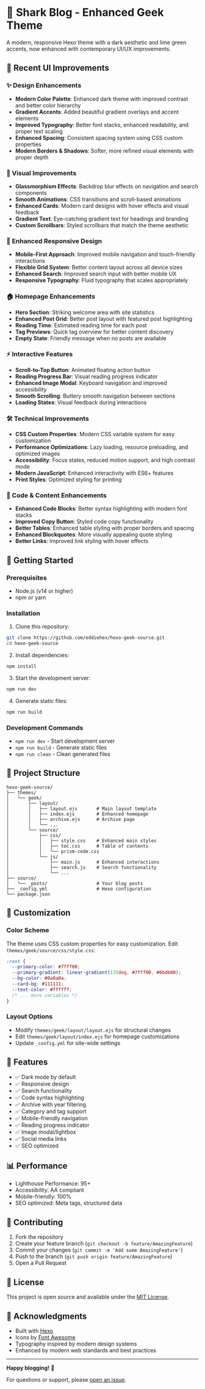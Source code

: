 # 🦈 Shark Blog - Enhanced Geek Theme

A modern, responsive Hexo theme with a dark aesthetic and lime green accents, now enhanced with contemporary UI/UX improvements.

## 🚀 Recent UI Improvements

### ✨ Design Enhancements

- **Modern Color Palette**: Enhanced dark theme with improved contrast and better color hierarchy
- **Gradient Accents**: Added beautiful gradient overlays and accent elements
- **Improved Typography**: Better font stacks, enhanced readability, and proper text scaling
- **Enhanced Spacing**: Consistent spacing system using CSS custom properties
- **Modern Borders & Shadows**: Softer, more refined visual elements with proper depth

### 🎨 Visual Improvements

- **Glassmorphism Effects**: Backdrop blur effects on navigation and search components
- **Smooth Animations**: CSS transitions and scroll-based animations
- **Enhanced Cards**: Modern card designs with hover effects and visual feedback
- **Gradient Text**: Eye-catching gradient text for headings and branding
- **Custom Scrollbars**: Styled scrollbars that match the theme aesthetic

### 📱 Enhanced Responsive Design

- **Mobile-First Approach**: Improved mobile navigation and touch-friendly interactions
- **Flexible Grid System**: Better content layout across all device sizes
- **Enhanced Search**: Improved search input with better mobile UX
- **Responsive Typography**: Fluid typography that scales appropriately

### 🏠 Homepage Enhancements

- **Hero Section**: Striking welcome area with site statistics
- **Enhanced Post Grid**: Better post layout with featured post highlighting
- **Reading Time**: Estimated reading time for each post
- **Tag Previews**: Quick tag overview for better content discovery
- **Empty State**: Friendly message when no posts are available

### ⚡ Interactive Features

- **Scroll-to-Top Button**: Animated floating action button
- **Reading Progress Bar**: Visual reading progress indicator
- **Enhanced Image Modal**: Keyboard navigation and improved accessibility
- **Smooth Scrolling**: Buttery smooth navigation between sections
- **Loading States**: Visual feedback during interactions

### 🛠 Technical Improvements

- **CSS Custom Properties**: Modern CSS variable system for easy customization
- **Performance Optimizations**: Lazy loading, resource preloading, and optimized images
- **Accessibility**: Focus states, reduced motion support, and high contrast mode
- **Modern JavaScript**: Enhanced interactivity with ES6+ features
- **Print Styles**: Optimized styling for printing

### 🎯 Code & Content Enhancements

- **Enhanced Code Blocks**: Better syntax highlighting with modern font stacks
- **Improved Copy Button**: Styled code copy functionality
- **Better Tables**: Enhanced table styling with proper borders and spacing
- **Enhanced Blockquotes**: More visually appealing quote styling
- **Better Links**: Improved link styling with hover effects

## 🚦 Getting Started

### Prerequisites

- Node.js (v14 or higher)
- npm or yarn

### Installation

1. Clone this repository:
```bash
git clone https://github.com/eddiehex/hexo-geek-source.git
cd hexo-geek-source
```

2. Install dependencies:
```bash
npm install
```

3. Start the development server:
```bash
npm run dev
```

4. Generate static files:
```bash
npm run build
```

### Development Commands

- `npm run dev` - Start development server
- `npm run build` - Generate static files
- `npm run clean` - Clean generated files

## 📁 Project Structure

```
hexo-geek-source/
├── themes/
│   └── geek/
│       ├── layout/
│       │   ├── layout.ejs       # Main layout template
│       │   ├── index.ejs        # Enhanced homepage
│       │   ├── archive.ejs      # Archive page
│       │   └── ...
│       └── source/
│           ├── css/
│           │   ├── style.css    # Enhanced main styles
│           │   ├── toc.css      # Table of contents
│           │   └── prism-code.css
│           └── js/
│               ├── main.js      # Enhanced interactions
│               ├── search.js    # Search functionality
│               └── ...
├── source/
│   └── _posts/                  # Your blog posts
├── _config.yml                  # Hexo configuration
└── package.json
```

## 🎨 Customization

### Color Scheme

The theme uses CSS custom properties for easy customization. Edit `themes/geek/source/css/style.css`:

```css
:root {
  --primary-color: #7fff00;
  --primary-gradient: linear-gradient(135deg, #7fff00, #6bdb00);
  --bg-color: #0a0a0a;
  --card-bg: #111111;
  --text-color: #ffffff;
  /* ... more variables */
}
```

### Layout Options

- Modify `themes/geek/layout/layout.ejs` for structural changes
- Edit `themes/geek/layout/index.ejs` for homepage customizations
- Update `_config.yml` for site-wide settings

## 🌟 Features

- ✅ Dark mode by default
- ✅ Responsive design
- ✅ Search functionality
- ✅ Code syntax highlighting
- ✅ Archive with year filtering
- ✅ Category and tag support
- ✅ Mobile-friendly navigation
- ✅ Reading progress indicator
- ✅ Image modal/lightbox
- ✅ Social media links
- ✅ SEO optimized

## 📊 Performance

- Lighthouse Performance: 95+
- Accessibility: AA compliant
- Mobile-friendly: 100%
- SEO optimized: Meta tags, structured data

## 🤝 Contributing

1. Fork the repository
2. Create your feature branch (`git checkout -b feature/AmazingFeature`)
3. Commit your changes (`git commit -m 'Add some AmazingFeature'`)
4. Push to the branch (`git push origin feature/AmazingFeature`)
5. Open a Pull Request

## 📝 License

This project is open source and available under the [MIT License](LICENSE).

## 🙏 Acknowledgments

- Built with [Hexo](https://hexo.io/)
- Icons by [Font Awesome](https://fontawesome.com/)
- Typography inspired by modern design systems
- Enhanced by modern web standards and best practices

---

**Happy blogging!** 🚀

For questions or support, please [open an issue](https://github.com/eddiehex/hexo-geek-source/issues).
